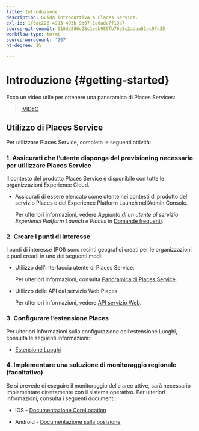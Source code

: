 ```yaml
---
title: Introduzione
description: Guida introduttiva a Places Service.
exl-id: 1f0ac226-4993-495b-9d07-1e0ada7f19a7
source-git-commit: 010de286c25c1eeb989fb76e3c2adaa82ac9fd35
workflow-type: tm+mt
source-wordcount: '207'
ht-degree: 1%

---
```


# Introduzione {#getting-started}

Ecco un video utile per ottenere una panoramica di Places Services:

<!--
Test of different youtube link for exl
-->

>[!VIDEO](https://video.tv.adobe.com/v/41647)

## Utilizzo di Places Service

Per utilizzare Places Service, completa le seguenti attività:

### 1. Assicurati che l’utente disponga del provisioning necessario per utilizzare Places Service

Il contesto del prodotto Places Service è disponibile con tutte le organizzazioni Experience Cloud.

* Assicurati di essere elencato come utente nei contesti di prodotto del servizio Places e del Experience Platform Launch nell’Admin Console.

  Per ulteriori informazioni, vedere *Aggiunta di un utente al servizio Experienci Platform Launch e Places* in [Domande frequenti](/help/places-gain-access.md).


### 2. Creare i punti di interesse

I punti di interesse (POI) sono recinti geografici creati per le organizzazioni e puoi crearli in uno dei seguenti modi:

* Utilizzo dell’interfaccia utente di Places Service.

  Per ulteriori informazioni, consulta [Panoramica di Places Service](/help/poi-mgmt-ui/poi-mgmt-ui-overview.md).

* Utilizzo delle API dal servizio Web Places.

  Per ulteriori informazioni, vedere [API servizio Web](/help/web-service-api/places-web-services.md).


### 3. Configurare l’estensione Places

Per ulteriori informazioni sulla configurazione dell’estensione Luoghi, consulta le seguenti informazioni:

* [Estensione Luoghi](/help/places-ext-aep-sdks/places-extension/places-extension.md)

### 4. Implementare una soluzione di monitoraggio regionale (facoltativo)

Se si prevede di eseguire il monitoraggio delle aree attive, sarà necessario implementare direttamente con il sistema operativo. Per ulteriori informazioni, consulta i seguenti documenti:

* iOS - [Documentazione CoreLocation](https://developer.apple.com/documentation/corelocation/monitoring_the_user_s_proximity_to_geographic_regions)

* Android - [Documentazione sulla posizione](https://developer.android.com/training/location/geofencing)